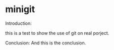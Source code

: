 # minigit

Introduction:

this is a test to show the use of git on real porject.






Conclusion:
And this is the conclusion.
